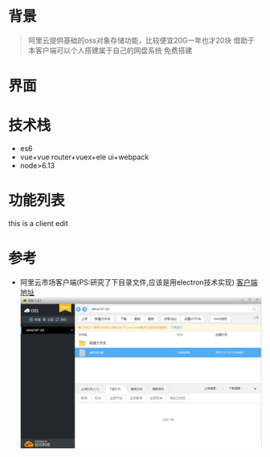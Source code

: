 # 背景
> 阿里云提供基础的oss对象存储功能，比较便宜20G一年也才20块 
> 借助于本客户端可以个人搭建属于自己的网盘系统
> 免费搭建

# 界面
 

# 技术栈
- es6
- vue+vue router+vuex+ele ui+webpack
- node>6.13

# 功能列表
this is a client edit

# 参考
- 阿里云市场客户端(PS:研究了下目录文件,应该是用electron技术实现) 
  [客户端地址]()
  ![](https://github.com/dehai168/oss/blob/master/assets/ossclient.png)